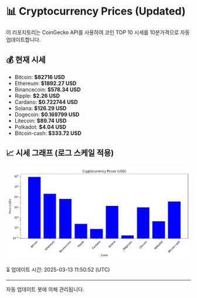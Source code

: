 
# 📊 Cryptocurrency Prices (Updated)

이 리포지토리는 CoinGecko API를 사용하여 코인 TOP 10 시세를 10분가격으로 자동 업데이트합니다.

## 💰 현재 시세
- Bitcoin: **$82716 USD**
- Ethereum: **$1892.27 USD**
- Binancecoin: **$578.34 USD**
- Ripple: **$2.26 USD**
- Cardano: **$0.722744 USD**
- Solana: **$126.29 USD**
- Dogecoin: **$0.169799 USD**
- Litecoin: **$89.74 USD**
- Polkadot: **$4.04 USD**
- Bitcoin-cash: **$333.72 USD**

## 📈 시세 그래프 (로그 스케일 적용)
![Crypto Prices](crypto_prices.png)

⏳ 업데이트 시간: 2025-03-13 11:50:52 (UTC)

---
자동 업데이트 봇에 의해 관리됩니다.
